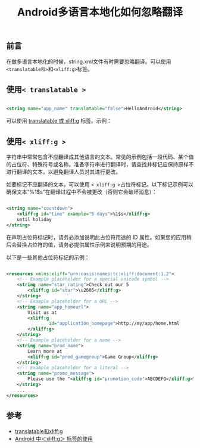 ﻿---
title: 'Android多语言本地化如何忽略翻译'
excerpt: "在做多语言本地化的时候，string.xml文件有时需要忽略翻译。可以使用`<translatable和>`和`<xliff:g>`标签"
categories:
  - 移动端
tags:
  - Android
---

## 前言

在做多语言本地化的时候，string.xml文件有时需要忽略翻译。可以使用`<translatable和>`和`<xliff:g>`标签。

## 使用`< translatable >`

```xml

<string name="app_name" translatable="false">HelloAndroid</string>
```

可以使用 [translatable 或 xliff:g](https://developer.android.com/guide/topics/resources/localization#managing-strings)
标签。示例：

## 使用`< xliff:g >`

字符串中常常包含不应翻译成其他语言的文本。常见的示例包括一段代码、某个值的占位符、特殊符号或名称。准备字符串进行翻译时，请查找并标记应保持原样不进行翻译的文本，以避免翻译人员对其进行更改。

如要标记不应翻译的文本，可以使用 `< xliff:g >`占位符标记。以下标记示例可以确保文本“%1$s”在翻译过程中不会被更改（否则它会破坏消息）：

```xml

<string name="countdown">
    <xliff:g id="time" example="5 days">%1$s</xliff:g>
    until holiday
</string>
```

在声明占位符标记时，请务必添加说明此占位符用途的 ID 属性。如果您的应用稍后会替换占位符的值，请务必提供属性示例来说明预期的用途。

以下是一些其他占位符标记的示例：

```xml

<resources xmlns:xliff="urn:oasis:names:tc:xliff:document:1.2">
    <!-- Example placeholder for a special unicode symbol -->
    <string name="star_rating">Check out our 5
        <xliff:g id="star">\u2605</xliff:g>
    </string>
    <!-- Example placeholder for a URL -->
    <string name="app_homeurl">
        Visit us at
        <xliff:g
                id="application_homepage">http://my/app/home.html
        </xliff:g>
    </string>
    <!-- Example placeholder for a name -->
    <string name="prod_name">
        Learn more at
        <xliff:g id="prod_gamegroup">Game Group</xliff:g>
    </string>
    <!-- Example placeholder for a literal -->
    <string name="promo_message">
        Please use the "<xliff:g id="promotion_code">ABCDEFG</xliff:g>" to get a discount.
    </string>
    ...
</resources>
```

## 参考

- [translatable和xliff:g](https://developer.android.com/guide/topics/resources/localization#managing-strings)
- [Android 中＜xliff:g＞ 标签的使用](https://blog.csdn.net/qq_43540406/article/details/113615407)
